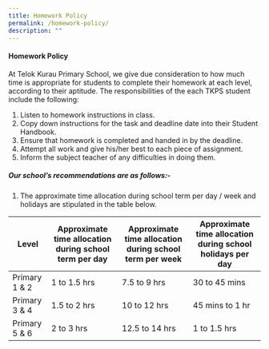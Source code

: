 ```yaml
---
title: Homework Policy
permalink: /homework-policy/
description: ""
---
```

####  **Homework Policy**

At Telok Kurau Primary School, we give due consideration to how much time is appropriate for students to complete their homework at each level, according to their aptitude. The responsibilities of the each TKPS student include the following:

1. Listen to homework instructions in class.<br>
2. Copy down instructions for the task and deadline date into their Student Handbook.<br>
3. Ensure that homework is completed and handed in by the deadline.<br>
4. Attempt all work and give his/her best to each piece of assignment.<br>
5. Inform the subject teacher of any difficulties in doing them.

##### **Our school’s recommendations are as follows:-**

1. The approximate time allocation during school term per day / week and holidays are stipulated in the table below.

| Level | Approximate time  allocation during school term per day | Approximate time  allocation during school term per week | Approximate time allocation during school  holidays per day |
|---|---|---|---|
|Primary 1 & 2|1 to 1.5 hrs|7.5 to 9 hrs|30 to 45 mins|
|Primary 3 & 4|1.5 to 2 hrs|10 to 12 hrs|45 mins to 1 hr|
|Primary 5 & 6|2 to 3 hrs|12.5 to 14 hrs| 1 to 1.5 hrs|
